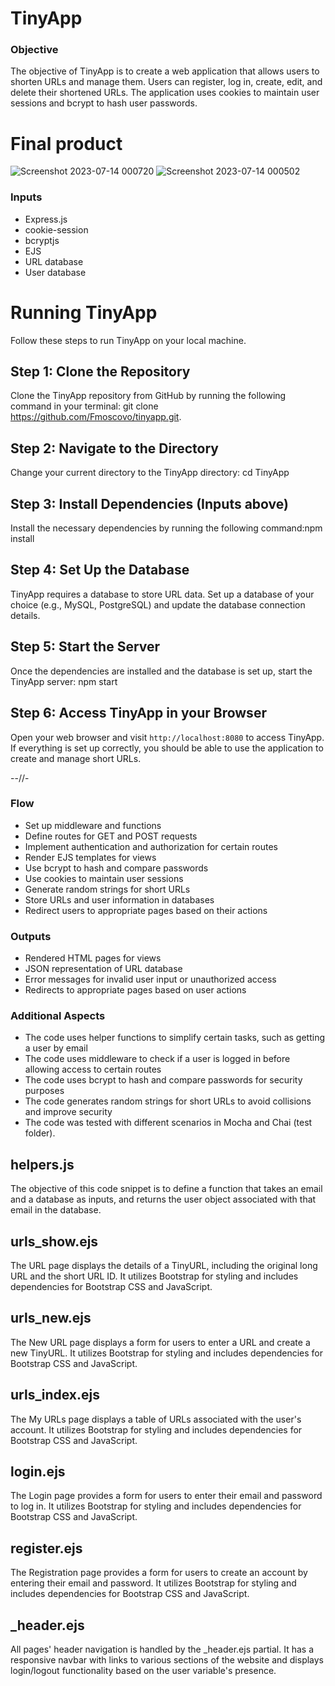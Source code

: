 # TinyApp

### Objective
The objective of TinyApp is to create a web application that allows users to shorten URLs and manage them. Users can register, log in, create, edit, and delete their shortened URLs. The application uses cookies to maintain user sessions and bcrypt to hash user passwords.


# Final product
![Screenshot 2023-07-14 000720](https://github.com/Fmoscovo/tinyapp/assets/128196275/5fb57545-bf8f-4e01-904f-fb0f586557c9)
![Screenshot 2023-07-14 000502](https://github.com/Fmoscovo/tinyapp/assets/128196275/a710ddf0-bfc1-47c7-93e0-1c4f5d5e2025)

### Inputs
- Express.js
- cookie-session
- bcryptjs
- EJS
- URL database
- User database

# Running TinyApp
Follow these steps to run TinyApp on your local machine.

## Step 1: Clone the Repository
Clone the TinyApp repository from GitHub by running the following command in your terminal:
git clone <https://github.com/Fmoscovo/tinyapp.git>.
## Step 2: Navigate to the Directory
Change your current directory to the TinyApp directory: cd TinyApp
## Step 3: Install Dependencies (Inputs above)
Install the necessary dependencies by running the following command:npm install
## Step 4: Set Up the Database
TinyApp requires a database to store URL data. Set up a database of your choice (e.g., MySQL, PostgreSQL) and update the database connection details.
## Step 5: Start the Server
Once the dependencies are installed and the database is set up, start the TinyApp server: npm start
## Step 6: Access TinyApp in your Browser
Open your web browser and visit `http://localhost:8080` to access TinyApp. If everything is set up correctly, you should be able to use the application to create and manage short URLs.

--//-

### Flow
- Set up middleware and functions
- Define routes for GET and POST requests
- Implement authentication and authorization for certain routes
- Render EJS templates for views
- Use bcrypt to hash and compare passwords
- Use cookies to maintain user sessions
- Generate random strings for short URLs
- Store URLs and user information in databases
- Redirect users to appropriate pages based on their actions

### Outputs
- Rendered HTML pages for views
- JSON representation of URL database
- Error messages for invalid user input or unauthorized access
- Redirects to appropriate pages based on user actions

### Additional Aspects
- The code uses helper functions to simplify certain tasks, such as getting a user by email
- The code uses middleware to check if a user is logged in before allowing access to certain routes
- The code uses bcrypt to hash and compare passwords for security purposes
- The code generates random strings for short URLs to avoid collisions and improve security
- The code was tested with different scenarios in Mocha and Chai (test folder).

  
## helpers.js
The objective of this code snippet is to define a function that takes an email and a database as inputs, and returns the user object associated with that email in the database.

## urls_show.ejs
The URL page displays the details of a TinyURL, including the original long URL and the short URL ID. It utilizes Bootstrap for styling and includes dependencies for Bootstrap CSS and JavaScript.

## urls_new.ejs
The New URL page displays a form for users to enter a URL and create a new TinyURL. It utilizes Bootstrap for styling and includes dependencies for Bootstrap CSS and JavaScript.

## urls_index.ejs
The My URLs page displays a table of URLs associated with the user's account. It utilizes Bootstrap for styling and includes dependencies for Bootstrap CSS and JavaScript.

## login.ejs
The Login page provides a form for users to enter their email and password to log in. It utilizes Bootstrap for styling and includes dependencies for Bootstrap CSS and JavaScript.

## register.ejs
The Registration page provides a form for users to create an account by entering their email and password. It utilizes Bootstrap for styling and includes dependencies for Bootstrap CSS and JavaScript.

## _header.ejs
All pages' header navigation is handled by the _header.ejs partial. It has a responsive navbar with links to various sections of the website and displays login/logout functionality based on the user variable's presence.
